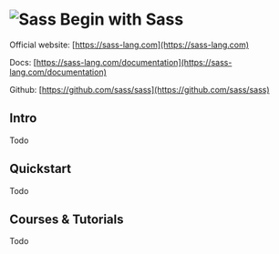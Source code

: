 # ![Sass](https://rawgit.com/asankasri/begin-with-it-alpha/master/icons/sass_128x128.png "Sass") Begin with Sass

Official website: [https://sass-lang.com](https://sass-lang.com)

Docs: [https://sass-lang.com/documentation](https://sass-lang.com/documentation)

Github: [https://github.com/sass/sass](https://github.com/sass/sass)

## Intro

Todo

## Quickstart

Todo

## Courses & Tutorials

Todo

